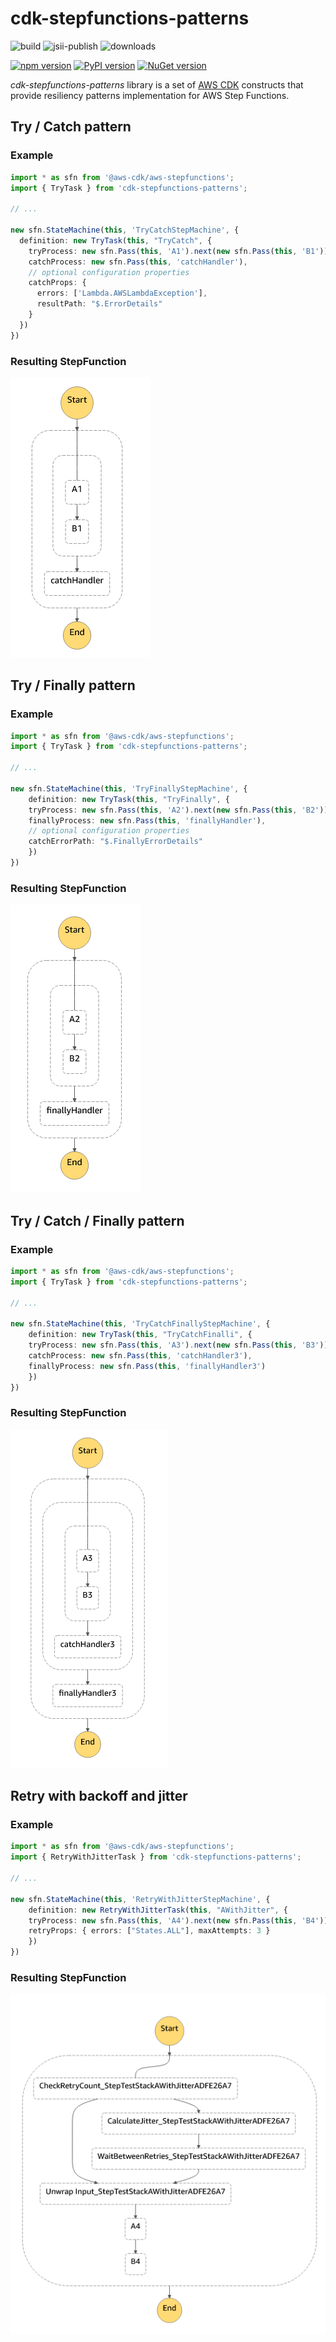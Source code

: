 # cdk-stepfunctions-patterns
![build](https://github.com/kolomied/cdk-stepfunctions-patterns/workflows/build/badge.svg)
![jsii-publish](https://github.com/kolomied/cdk-stepfunctions-patterns/workflows/jsii-publish/badge.svg)
![downloads](https://img.shields.io/npm/dt/cdk-stepfunctions-patterns)

[![npm version](https://badge.fury.io/js/cdk-stepfunctions-patterns.svg)](https://badge.fury.io/js/cdk-stepfunctions-patterns)
[![PyPI version](https://badge.fury.io/py/cdk-stepfunctions-patterns.svg)](https://badge.fury.io/py/cdk-stepfunctions-patterns)
[![NuGet version](https://badge.fury.io/nu/Talnakh.StepFunctions.Patterns.svg)](https://badge.fury.io/nu/Talnakh.StepFunctions.Patterns)

*cdk-stepfunctions-patterns* library is a set of [AWS CDK](https://aws.amazon.com/cdk/) constructs that provide 
resiliency patterns implementation for AWS Step Functions.

## Try / Catch pattern

### Example
```typescript
import * as sfn from '@aws-cdk/aws-stepfunctions';
import { TryTask } from 'cdk-stepfunctions-patterns';

// ...

new sfn.StateMachine(this, 'TryCatchStepMachine', {
  definition: new TryTask(this, "TryCatch", {
    tryProcess: new sfn.Pass(this, 'A1').next(new sfn.Pass(this, 'B1')),
    catchProcess: new sfn.Pass(this, 'catchHandler'),
    // optional configuration properties
    catchProps: {
      errors: ['Lambda.AWSLambdaException'],
      resultPath: "$.ErrorDetails"
    }
  })
})
```

### Resulting StepFunction
![](doc/tryCatch.png)


## Try / Finally pattern 

### Example

```typescript
import * as sfn from '@aws-cdk/aws-stepfunctions';
import { TryTask } from 'cdk-stepfunctions-patterns';

// ...

new sfn.StateMachine(this, 'TryFinallyStepMachine', {
    definition: new TryTask(this, "TryFinally", {
    tryProcess: new sfn.Pass(this, 'A2').next(new sfn.Pass(this, 'B2')),
    finallyProcess: new sfn.Pass(this, 'finallyHandler'),
    // optional configuration properties
    catchErrorPath: "$.FinallyErrorDetails"
    })
})
```

### Resulting StepFunction
![](doc/tryFinally.png)

## Try / Catch / Finally pattern

### Example
```typescript
import * as sfn from '@aws-cdk/aws-stepfunctions';
import { TryTask } from 'cdk-stepfunctions-patterns';

// ...

new sfn.StateMachine(this, 'TryCatchFinallyStepMachine', {
    definition: new TryTask(this, "TryCatchFinalli", {
    tryProcess: new sfn.Pass(this, 'A3').next(new sfn.Pass(this, 'B3')),
    catchProcess: new sfn.Pass(this, 'catchHandler3'),
    finallyProcess: new sfn.Pass(this, 'finallyHandler3')
    })
})
```

### Resulting StepFunction
![](doc/tryCatchFinally.png)

## Retry with backoff and jitter

### Example
```typescript
import * as sfn from '@aws-cdk/aws-stepfunctions';
import { RetryWithJitterTask } from 'cdk-stepfunctions-patterns';

// ...

new sfn.StateMachine(this, 'RetryWithJitterStepMachine', {
    definition: new RetryWithJitterTask(this, "AWithJitter", {
    tryProcess: new sfn.Pass(this, 'A4').next(new sfn.Pass(this, 'B4')),
    retryProps: { errors: ["States.ALL"], maxAttempts: 3 }
    })
})
```

### Resulting StepFunction
![](doc/retryWithJitter.png)